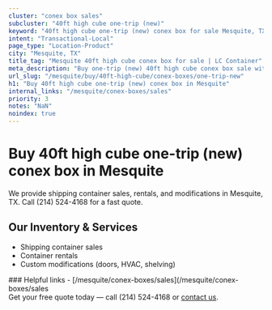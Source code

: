 ```yaml
---
cluster: "conex box sales"
subcluster: "40ft high cube one-trip (new)"
keyword: "40ft high cube one-trip (new) conex box for sale Mesquite, TX"
intent: "Transactional-Local"
page_type: "Location-Product"
city: "Mesquite, TX"
title_tag: "Mesquite 40ft high cube conex box for sale | LC Container"
meta_description: "Buy one-trip (new) 40ft high cube conex box sale with local delivery in Mesquite, TX. LC Container — local Since 2003. Request a fast quote today."
url_slug: "/mesquite/buy/40ft-high-cube/conex-boxes/one-trip-new"
h1: "Buy 40ft high cube one-trip (new) conex box in Mesquite"
internal_links: "/mesquite/conex-boxes/sales"
priority: 3
notes: "NaN"
noindex: true
---
```


# Buy 40ft high cube one-trip (new) conex box in Mesquite

We provide shipping container sales, rentals, and modifications in Mesquite, TX. Call (214) 524-4168 for a fast quote.

## Our Inventory & Services
- Shipping container sales
- Container rentals
- Custom modifications (doors, HVAC, shelving)

<div data-section="internal-links">
### Helpful links
- [/mesquite/conex-boxes/sales](/mesquite/conex-boxes/sales
</div>

<div data-section="cta">
Get your free quote today — call (214) 524-4168 or <a href="/contact">contact us</a>.
</div>

<script type="application/ld+json">{"@context":"https://schema.org","@type":"FAQPage","mainEntity":[{"@type":"Question","name":"How much does delivery cost in Mesquite, TX?","acceptedAnswer":{"@type":"Answer","text":"Delivery costs vary by distance and container size. Most deliveries in Mesquite, TX range from $150-$300. Call (214) 524-4168 for an exact quote based on your specific location."}},{"@type":"Question","name":"Do you offer financing or payment plans?","acceptedAnswer":{"@type":"Answer","text":"We accept major credit cards, checks, and can discuss commercial terms for bulk purchases. Call (214) 524-4168 to discuss options."}},{"@type":"Question","name":"Can you customize containers in Mesquite, TX?","acceptedAnswer":{"@type":"Answer","text":"Yes — we perform modifications like doors, HVAC, insulation, and shelving. Request a custom quote at (214) 524-4168 or via our contact form."}}]}</script>
